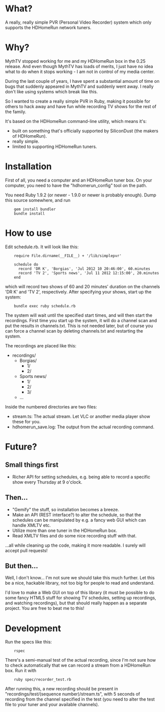What?
=====
A really, really simple PVR (Personal Video Recorder) system which only supports the HDHomeRun network
tuners.

Why?
====
MythTV stopped working for me and my HDHomeRun box in the 0.25 release. And even though MythTV has loads
of merits, I just have no idea what to do when it stops working - I am not in control of my media center.

During the last couple of years, I have spent a substantial amount of time on bugs that suddenly appeared
in MythTV and suddenly went away. I really don't like using systems which break like this.

So I wanted to create a really simple PVR in Ruby, making it possible for others to hack away and have
fun while recording TV shows for the rest of the family.

It's based on the HDHomeRun command-line utility, which means it's:

* built on something that's officially supported by SiliconDust (the makers of HDHomeRun).
* really simple.
* limited to supporting HDHomeRun tuners.

Installation
============
First of all, you need a computer and an HDHomeRun tuner box. On your computer, you need to have the
"hdhomerun_config" tool on the path.

You need Ruby 1.9.2 (or newer - 1.9.0 or newer is probably enough). Dump this source somewhere, and run

        gem install bundler
        bundle install

How to use
==========
Edit schedule.rb. It will look like this:

        require File.dirname(__FILE__) + '/lib/simplepvr'
		
		schedule do
		  record 'DR K', 'Borgias', 'Jul 2012 10 20:46:00', 60.minutes
		  record 'TV 2', 'Sports news', 'Jul 11 2012 12:15:00', 20.minutes
		end

which will record two shows of 60 and 20 minutes' duration on the channels 'DR K' and 'TV 2', respectively. After
specifying your shows, start up the system:

        bundle exec ruby schedule.rb

The system will wait until the specified start times, and will then start the recordings. First time you start up
the system, it will do a channel scan and put the results in channels.txt. This is not needed later, but of course
you can force a channel scan by deleting channels.txt and restarting the system.

The recordings are placed like this:

* recordings/
  * Borgias/
     * 1/
     * 2/
  * Sports news/
     * 1/
     * 2/
     * 3/
  * ...

Inside the numbered directories are two files:

* stream.ts: The actual stream. Let VLC or another media player show these for you.
* hdhomerun_save.log: The output from the actual recording command.

Future?
=======
Small things first
------------------
* Richer API for setting schedules, e.g. being able to record a specific show every Thursday at 9 o'clock.

Then...
-------
* "Gemify" the stuff, so installation becomes a breeze.
* Make an API (REST interface?) to alter the schedule, so that the schedules can be manipulated by e.g. a
  fancy web GUI which can handle XMLTV etc.
* Utilize more than one tuner in the HDHomeRun box.
* Read XMLTV files and do some nice recording stuff with that.

...all while cleaning up the code, making it more readable. I surely will accept pull requests!

But then...
-----------
Well, I don't know... I'm not sure we should take this much further. Let this be a nice, hackable library,
not too big for people to read and understand.

I'd love to make a Web GUI on top of this library (it must be possible to do some fancy HTML5 stuff for
showing TV schedules, setting up recordings, and watching recordings), but that should really happen as
a separate project. You are free to beat me to this!

Development
===========
Run the specs like this:

        rspec

There's a semi-manual test of the actual recording, since I'm not sure how to check automatically that
we can record a stream from a HDHomeRun box. Run it with

        ruby spec/recorder_test.rb

After running this, a new recording should be present in "recordings/test/(sequence number)/stream.ts",
with 5 seconds of recording from the channel specified in the test (you need to alter the test file to
your tuner and your available channels).